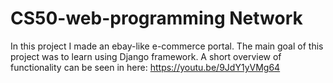 # CS50-web-programming Network
In this project I made an ebay-like e-commerce portal. 
The main goal of this project was to learn using Django framework. A short overview of functionality can be seen in here: https://youtu.be/9JdY1yVMg64

